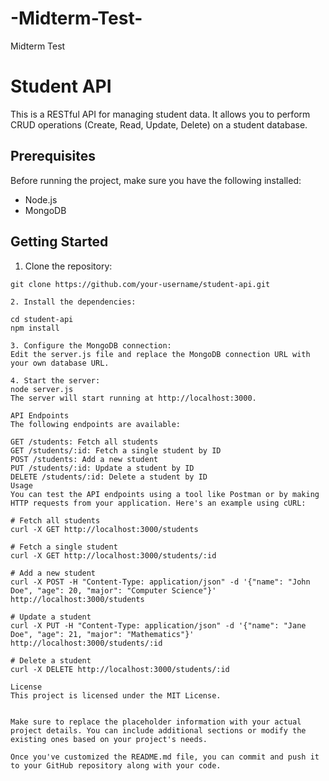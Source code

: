 # -Midterm-Test-
Midterm Test
# Student API

This is a RESTful API for managing student data. It allows you to perform CRUD operations (Create, Read, Update, Delete) on a student database.

## Prerequisites

Before running the project, make sure you have the following installed:

- Node.js
- MongoDB

## Getting Started

1. Clone the repository:

```shell
git clone https://github.com/your-username/student-api.git

2. Install the dependencies:

cd student-api
npm install

3. Configure the MongoDB connection:
Edit the server.js file and replace the MongoDB connection URL with your own database URL.

4. Start the server:
node server.js
The server will start running at http://localhost:3000.

API Endpoints
The following endpoints are available:

GET /students: Fetch all students
GET /students/:id: Fetch a single student by ID
POST /students: Add a new student
PUT /students/:id: Update a student by ID
DELETE /students/:id: Delete a student by ID
Usage
You can test the API endpoints using a tool like Postman or by making HTTP requests from your application. Here's an example using cURL:

# Fetch all students
curl -X GET http://localhost:3000/students

# Fetch a single student
curl -X GET http://localhost:3000/students/:id

# Add a new student
curl -X POST -H "Content-Type: application/json" -d '{"name": "John Doe", "age": 20, "major": "Computer Science"}' http://localhost:3000/students

# Update a student
curl -X PUT -H "Content-Type: application/json" -d '{"name": "Jane Doe", "age": 21, "major": "Mathematics"}' http://localhost:3000/students/:id

# Delete a student
curl -X DELETE http://localhost:3000/students/:id

License
This project is licensed under the MIT License.


Make sure to replace the placeholder information with your actual project details. You can include additional sections or modify the existing ones based on your project's needs.

Once you've customized the README.md file, you can commit and push it to your GitHub repository along with your code.








